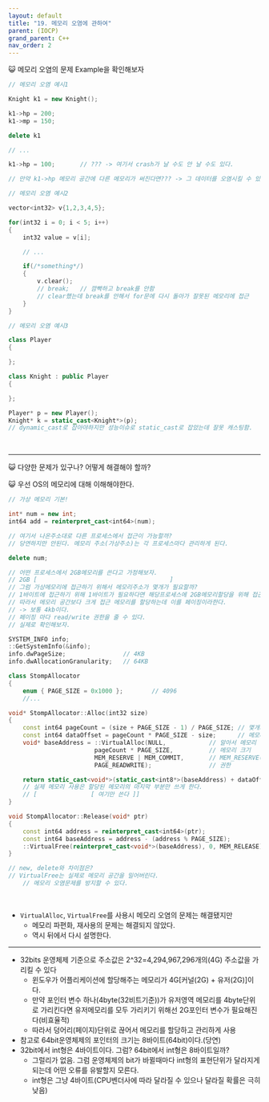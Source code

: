 ```yaml
---
layout: default
title: "19. 메모리 오염에 관하여"
parent: (IOCP)
grand_parent: C++
nav_order: 2
---
```


😺 메모리 오염의 문제 Example을 확인해보자

```cpp
// 메모리 오염 예시1

Knight k1 = new Knight();

k1->hp = 200;
k1->mp = 150;

delete k1

// ...

k1->hp = 100;       // ??? -> 여기서 crash가 날 수도 안 날 수도 있다.

// 만약 k1->hp 메모리 공간에 다른 메모리가 써진다면??? -> 그 데이터를 오염시킬 수 있다.
```

```cpp
// 메모리 오염 예시2

vector<int32> v{1,2,3,4,5};

for(int32 i = 0; i < 5; i++)
{
    int32 value = v[i];

    // ...

    if(/*something*/)
    {
        v.clear();
        // break;   // 깜빡하고 break를 안함
        // clear했는데 break를 안해서 for문에 다시 돌아가 잘못된 메모리에 접근
    }
}
```

```cpp
// 메모리 오염 예시3

class Player
{

};

class Knight : public Player
{

};

Player* p = new Player();
Knight* k = static_cast<Knight*>(p);    
// dynamic_cast로 잡아야하지만 성능이슈로 static_cast로 잡았는데 잘못 캐스팅함.
```

<br>

---

😺 다양한 문제가 있구나? 어떻게 해결해야 할까?

😺 우선 OS의 메모리에 대해 이해해야한다.

```cpp
// 가상 메모리 기본!

int* num = new int;
int64 add = reinterpret_cast<int64>(num);   

// 여기서 나온주소대로 다른 프로세스에서 접근이 가능할까?
// 당연하지만 안된다. 메모리 주소(가상주소)는 각 프로세스마다 관리하게 된다.

delete num;
```

```cpp
// 어떤 프로세스에서 2GB메모리를 쓴다고 가정해보자.
// 2GB [                                     ]
// 그럼 가상메모리에 접근하기 위해서 메모리주소가 몇개가 필요할까?
// 1바이트에 접근하기 위해 1바이트가 필요하다면 해당프로세스에 2GB메모리할당을 위해 접근을 위한 메모리를 2GB할당해야하는 바보 같은 일이 발생한다.
// 따라서 메모리 공간보다 크게 접근 메모리를 할당하는데 이를 페이징이라한다.
// -> 보통 4kb이다.
// 페이징 마다 read/write 권한을 줄 수 있다.
// 실제로 확인해보자.

SYSTEM_INFO info;
::GetSystemInfo(&info);
info.dwPageSize;                // 4KB
info.dwAllocationGranularity;   // 64KB
```

```cpp
class StompAllocator
{
    enum { PAGE_SIZE = 0x1000 };        // 4096
    //...

void* StompAllocator::Alloc(int32 size)
{
    const int64 pageCount = (size + PAGE_SIZE - 1) / PAGE_SIZE; // 몇개의 페이지를 할당할까?
    const int64 dataOffset = pageCount * PAGE_SIZE - size;      // 메모리 오버플로 방지용
    void* baseAddress = ::VirtualAlloc(NULL,            // 알아서 메모리 공간을 잡아달라
                        pageCount * PAGE_SIZE,          // 메모리 크기
                        MEM_RESERVE | MEM_COMMIT,       // MEM_RESERVE(예약), MEM_COMMIT(사용)
                        PAGE_READWRITE);                // 권한

    return static_cast<void*>(static_cast<int8*>(baseAddress) + dataOffset);
    // 실제 메모리 사용은 할당된 메모리의 마지막 부분만 쓰게 한다.
    // [               [ 여기만 쓴다 ]]
}

void StompAllocator::Release(void* ptr)
{
    const int64 address = reinterpret_cast<int64>(ptr);
    const int64 baseAddress = address - (address % PAGE_SIZE);
    ::VirtualFree(reinterpret_cast<void*>(baseAddress), 0, MEM_RELEASE);
}

// new, delete와 차이점은?
// VirtualFree는 실제로 메모리 공간을 밀어버린다.
    // 메모리 오염문제를 방지할 수 있다.
```

<br>

* `VirtualAlloc`, `VirtualFree`를 사용시 메모리 오염의 문제는 해결됐지만
    * 메모리 파편화, 재사용의 문제는 해결되지 않았다.
    * 역시 뒤에서 다시 설명한다.

---

* 32bits 운영체제 기준으로 주소값은 2^32=4,294,967,296개의(4G) 주소값을 가리킬 수 있다
    * 윈도우가 어플리케이션에 할당해주는 메모리가 4G[커널(2G) + 유저(2G)]이다.
    * 만약 포인터 변수 하나(4byte(32비트기준))가 유저영역 메모리를 4byte단위로 가리킨다면 유저메모리를 모두 가리키기 위해선 2G포인터 변수가 필요해진다(비효율적)
    * 따라서 덩어리(페이지)단위로 끊어서 메모리를 할당하고 관리하게 사용
* 참고로 64bit운영체제의 포인터의 크기는 8바이트(64bit)이다.(당연)
* 32bit에서 int형은 4바이트이다. 그럼? 64bit에서 int형은 8바이트일까?
    * 그럴리가 없음. 그럼 운영체제의 bit가 바뀔때마다 int형의 표현단위가 달라지게 되는데 어떤 오류를 유발할지 모른다.
    * int형은 그냥 4바이트(CPU벤더사에 따라 달라질 수 있으나 달라질 확률은 극히 낮음)